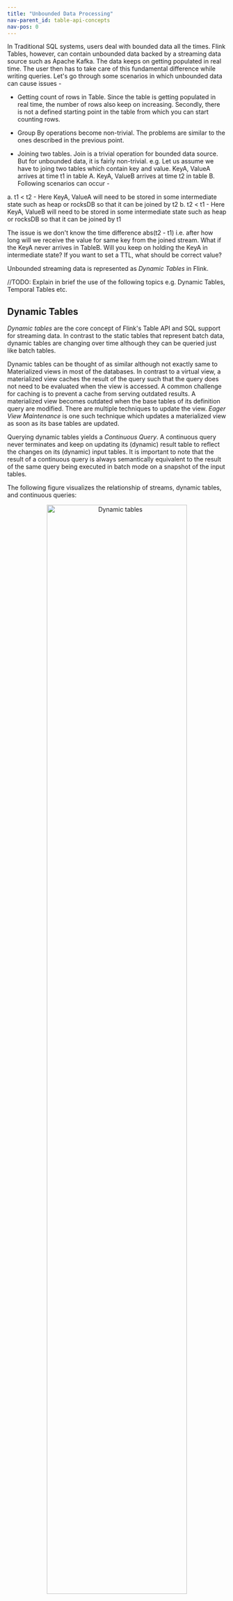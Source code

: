 ```yaml
---
title: "Unbounded Data Processing"
nav-parent_id: table-api-concepts
nav-pos: 0
---
```

<!--
Licensed to the Apache Software Foundation (ASF) under one
or more contributor license agreements.  See the NOTICE file
distributed with this work for additional information
regarding copyright ownership.  The ASF licenses this file
to you under the Apache License, Version 2.0 (the
"License"); you may not use this file except in compliance
with the License.  You may obtain a copy of the License at

  http://www.apache.org/licenses/LICENSE-2.0

Unless required by applicable law or agreed to in writing,
software distributed under the License is distributed on an
"AS IS" BASIS, WITHOUT WARRANTIES OR CONDITIONS OF ANY
KIND, either express or implied.  See the License for the
specific language governing permissions and limitations
under the License.
-->

In Traditional SQL systems, users deal with bounded data all the times. Flink Tables, however, can contain unbounded data backed by a streaming data source such as Apache Kafka. The data keeps on getting populated in real time. The user then has to take care of this fundamental difference while writing queries. Let's go through some scenarios in which unbounded data can cause issues - 

- Getting count of rows in Table. Since the table is getting populated in real time, the number of rows also keep on increasing. Secondly, there is not a defined starting point in the table from which you can start counting rows. 

- Group By operations become non-trivial. The problems are similar to the ones described in the previous point.

- Joining two tables. Join is a trivial operation for bounded data source. But for unbounded data, it is fairly non-trivial. e.g. Let us assume we have to joing two tables which contain key and value. KeyA, ValueA arrives at time t1 in table A. KeyA, ValueB arrives at time t2 in table B. Following scenarios can occur -

a. t1 < t2 - Here KeyA, ValueA will need to be stored in some intermediate state such as heap or rocksDB so that it can be joined by t2
b. t2 < t1 - Here KeyA, ValueB will need to be stored in some intermediate state such as heap or rocksDB so that it can be joined by t1

The issue is we don't know the time difference abs(t2 - t1) i.e. after how long will we receive the value for same key from the joined stream. What if the KeyA never arrives in TableB. Will you keep on holding the KeyA in intermediate state? If you want to set a TTL, what should be correct value?

Unbounded streaming data is represented as *Dynamic Tables* in Flink. 


//TODO: Explain in brief the use of the following topics e.g. Dynamic Tables, Temporal Tables etc.

Dynamic Tables
----------------

*Dynamic tables* are the core concept of Flink's Table API and SQL support for streaming data. In contrast to the static tables that represent batch data, dynamic tables are changing over time although they can be queried just like batch tables. 

Dynamic tables can be thought of as similar although not exactly same to Materialized views in most of the databases. In contrast to a virtual view, a materialized view caches the result of the query such that the query does not need to be evaluated when the view is accessed. A common challenge for caching is to prevent a cache from serving outdated results. A materialized view becomes outdated when the base tables of its definition query are modified. There are multiple techniques to update the view. *Eager View Maintenance* is one such technique which updates a materialized view as soon as its base tables are updated.

Querying dynamic tables yields a *Continuous Query*. A continuous query never terminates and keep on updating its (dynamic) result table to reflect the changes on its (dynamic) input tables. It is important to note that the result of a continuous query is always semantically equivalent to the result of the same query being executed in batch mode on a snapshot of the input tables.

The following figure visualizes the relationship of streams, dynamic tables, and  continuous queries:

<center>
<img alt="Dynamic tables" src="{{ site.baseurl }}/fig/table-streaming/stream-query-stream.png" width="80%">
</center>

1. A stream is converted into a dynamic table.
1. A continuous query is evaluated on the dynamic table yielding a new dynamic table.
1. The resulting dynamic table is converted back into a stream.

**Note:** Dynamic tables are foremost a logical concept. Dynamic tables are not necessarily (fully) materialized during query execution.

In the following, we will explain the concepts of dynamic tables and continuous queries with a stream of click events that have the following schema:

{% highlight plain %}
[
  user:  VARCHAR,   // the name of the user
  cTime: TIMESTAMP, // the time when the URL was accessed
  url:   VARCHAR    // the URL that was accessed by the user
]
{% endhighlight %}

In order to process a stream with a relational query, it has to be converted into a `Table`. Conceptually, each record of the stream is interpreted as an `INSERT` modification on the resulting table. Essentially, we are building a table from an `INSERT`-only changelog stream.

The following figure visualizes how the stream of click event (left-hand side) is converted into a table (right-hand side). The resulting table is continuously growing as more records of the click stream are inserted.

<center>
<img alt="Append mode" src="{{ site.baseurl }}/fig/table-streaming/append-mode.png" width="60%">
</center>

**Note:** A table which is defined on a stream is internally not materialized.

### Continuous Queries

A continuous query is evaluated on a dynamic table and produces a new dynamic table as result. In contrast to a batch query, a continuous query never terminates and updates its result table according to the updates on its input tables. At any point in time, the result of a continuous query is semantically equivalent to the result of the same query being executed in batch mode on a snapshot of the input tables.

Let's try to understand it with two example queries on a `clicks` table that is defined on the stream of click events.

The first query is a simple `GROUP-BY COUNT` aggregation query. It groups the `clicks` table on the `user` field and counts the number of visited URLs. The following figure shows how the query is evaluated over time as the `clicks` table is updated with additional rows.

<center>
<img alt="Continuous Non-Windowed Query" src="{{ site.baseurl }}/fig/table-streaming/query-groupBy-cnt.png" width="90%">
</center>

When the query is started, the `clicks` table (left-hand side) is empty. The query starts to compute the result table, when the first row is inserted into the `clicks` table. After the first row `[Mary, ./home]` was inserted, the result table (right-hand side, top) consists of a single row `[Mary, 1]`. When the second row `[Bob, ./cart]` is inserted into the `clicks` table, the query updates the result table and inserts a new row `[Bob, 1]`. The third row `[Mary, ./prod?id=1]` yields an update of an already computed result row such that `[Mary, 1]` is updated to `[Mary, 2]`. Finally, the query inserts a third row `[Liz, 1]` into the result table, when the fourth row is appended to the `clicks` table.

The second query is similar to the first one but groups the `clicks` table in addition to the `user` attribute also on an [hourly tumbling window]({{ site.baseurl }}/dev/table/sql/queries.html#group-windows) before it counts the number of URLs (time-based computations such as windows are based on special [time attributes](time_attributes.html), which are discussed later.). Again, the figure shows the input and output at different points in time to visualize the changing nature of dynamic tables.

<center>
<img alt="Continuous Group-Window Query" src="{{ site.baseurl }}/fig/table-streaming/query-groupBy-window-cnt.png" width="100%">
</center>

As before, the input table `clicks` is shown on the left. The query continuously computes results every hour and updates the result table. The clicks table contains four rows with timestamps (`cTime`) between `12:00:00` and `12:59:59`. The query computes two results rows from this input (one for each `user`) and appends them to the result table. For the next window between `13:00:00` and `13:59:59`, the `clicks` table contains three rows, which results in another two rows being appended to the result table. The result table is updated, as more rows are appended to `clicks` over time.

Let's take a look at how both of these queries differ when the table needs to be converted to a Datastream.

### Update and Append Queries

Although the two example queries appear to be quite similar (both compute a grouped count aggregate), they differ in one important aspect:
- The first query updates previously emitted results, i.e., the changelog stream that defines the result table contains `INSERT` and `UPDATE` changes.
  Such queries need to maintain more state when converted to Datastreams.
    
- The second query only appends to the result table, i.e., the changelog stream of the result table only consists of `INSERT` changes.

When converting a dynamic table into a stream or writing it to an external system, the changes in the data need to be encoded. Flink's Table API and SQL support three ways to encode the changes of a dynamic table:

* **Append-only stream:** A dynamic table that is only modified by `INSERT` changes can be  converted into a stream by emitting the inserted rows.

* **Retract stream:** A retract stream is a stream with two types of messages, *add messages* and *retract messages*. A dynamic table is converted into an retract stream by encoding an `INSERT` change as add message, a `DELETE` change as retract message, and an `UPDATE` change as a retract message for the updated (previous) row and an add message for the updating (new) row. The following figure visualizes the conversion of a dynamic table into a retract stream.

<center>
<img alt="Dynamic tables" src="{{ site.baseurl }}/fig/table-streaming/undo-redo-mode.png" width="85%">
</center>
<br><br>

* **Upsert stream:** An upsert stream is a stream with two types of messages, *upsert messages* and *delete messages*. A dynamic table that is converted into an upsert stream requires a (possibly composite) unique key. The table is converted into a stream by encoding `INSERT` and `UPDATE` changes as upsert messages and `DELETE` changes as delete messages. The stream consuming operator needs to be aware of the unique key attribute in order to apply messages correctly. 

   The primary difference to a retract stream is that `UPDATE` changes are encoded with a single message and hence more efficient. The following figure visualizes the conversion of a dynamic table into an upsert stream.

<center>
<img alt="Dynamic tables" src="{{ site.baseurl }}/fig/table-streaming/redo-mode.png" width="85%">
</center>
<br><br>

The API to convert a dynamic table into a `DataStream` is discussed on the [Common Concepts]({{ site.baseurl }}/dev/table/common.html#convert-a-table-into-a-datastream) page. Please note that only append and retract streams are supported when converting a dynamic table into a `DataStream`. The `TableSink` interface to emit a dynamic table to an external system are discussed on the [TableSources and TableSinks](../sourceSinks.html#define-a-tablesink) page.

{% top %} 

Joins in Continuous Queries
----------------------------

Joins are a common and well-understood operation in batch data processing to connect the rows of two relations. However, the semantics of joins on [dynamic tables](dynamic_tables.html) are much less obvious or even confusing.

Because of that, there are a couple of ways to actually perform a join using either Table API or SQL.

For more information regarding the syntax, please check the join sections in [Table API](../tableApi.html#joins) and [SQL]({{ site.baseurl }}/dev/table/sql/queries.html#joins).

### Regular Joins

Regular joins are the most generic type of join in which any new records or changes to either side of the join input are visible and are affecting the whole join result.
For example, if there is a new record on the left side, it will be joined with all of the previous and future records on the right side.

{% highlight sql %}
SELECT * FROM Orders
INNER JOIN Product
ON Orders.productId = Product.id
{% endhighlight %}

These semantics allow for any kind of updating (insert, update, delete) input tables.

However, this operation has an important implication: it requires to keep both sides of the join input in Flink's state forever.
Thus, the resource usage will grow indefinitely as well, if one or both input tables are continuously growing. This is because data for a key can arrive at any point in time in future or may never even arrive.

### Interval Joins

A interval join is defined by a join predicate, that checks if the [time attributes](time_attributes.html) of the input
records are within certain time constraints, i.e., a time window.

{% highlight sql %}
SELECT *
FROM
  Orders o,
  Shipments s
WHERE o.id = s.orderId AND
      o.ordertime BETWEEN s.shiptime - INTERVAL '4' HOUR AND s.shiptime
{% endhighlight %}

Compared to a regular join operation, this kind of join only supports append-only tables with time attributes. Since time attributes are quasi-monotonic increasing, Flink can remove old values from its state without affecting the correctness of the result.

### Join with a Temporal Table Function

A join with a temporal table function joins an append-only table (left input/probe side) with a temporal table (right input/build side),
i.e., a table that changes over time and tracks its changes. Please check the corresponding page for more information about [temporal tables](temporal_tables.html).

The following example shows an append-only table `Orders` that should be joined with the continuously changing currency rates table `RatesHistory`.

`Orders` is an append-only table that represents payments for the given `amount` and the given `currency`.
For example at `10:15` there was an order for an amount of `2 Euro`.

{% highlight sql %}
SELECT * FROM Orders;

rowtime amount currency
======= ====== =========
10:15        2 Euro
10:30        1 US Dollar
10:32       50 Yen
10:52        3 Euro
11:04        5 US Dollar
{% endhighlight %}

`RatesHistory` represents an ever changing append-only table of currency exchange rates with respect to `Yen` (which has a rate of `1`).
For example, the exchange rate for the period from `09:00` to `10:45` of `Euro` to `Yen` was `114`. From `10:45` to `11:15` it was `116`.

{% highlight sql %}
SELECT * FROM RatesHistory;

rowtime currency   rate
======= ======== ======
09:00   US Dollar   102
09:00   Euro        114
09:00   Yen           1
10:45   Euro        116
11:15   Euro        119
11:49   Pounds      108
{% endhighlight %}

Given that we would like to calculate the amount of all `Orders` converted to a common currency (`Yen`).

For example, we would like to convert the following order using the appropriate conversion rate for the given `rowtime` (`114`).

{% highlight text %}
rowtime amount currency
======= ====== =========
10:15        2 Euro
{% endhighlight %}

Without using the concept of [temporal tables](temporal_tables.html), one would need to write a query like:

{% highlight sql %}
SELECT
  SUM(o.amount * r.rate) AS amount
FROM Orders AS o,
  RatesHistory AS r
WHERE r.currency = o.currency
AND r.rowtime = (
  SELECT MAX(rowtime)
  FROM RatesHistory AS r2
  WHERE r2.currency = o.currency
  AND r2.rowtime <= o.rowtime);
{% endhighlight %}

With the help of a temporal table function `Rates` over `RatesHistory`, we can express such a query in SQL as:

{% highlight sql %}
SELECT
  o.amount * r.rate AS amount
FROM
  Orders AS o,
  LATERAL TABLE (Rates(o.rowtime)) AS r
WHERE r.currency = o.currency
{% endhighlight %}

Each record from the probe side will be joined with the version of the build side table at the time of the correlated time attribute of the probe side record.
In order to support updates (overwrites) of previous values on the build side table, the table must define a primary key.

In our example, each record from `Orders` will be joined with the version of `Rates` at time `o.rowtime`. The `currency` field has been defined as the primary key of `Rates` before and is used to connect both tables in our example. If the query were using a processing-time notion, a newly appended order would always be joined with the most recent version of `Rates` when executing the operation.

In contrast to [regular joins](#regular-joins), this means that if there is a new record on the build side, it will not affect the previous results of the join.
This again allows Flink to limit the number of elements that must be kept in the state.

Compared to [interval joins](#interval-joins), temporal table joins do not define a time window within which bounds the records will be joined.
Records from the probe side are always joined with the build side's version at the time specified by the time attribute. Thus, records on the build side might be arbitrarily old.
As time passes, the previous and no longer needed versions of the record (for the given primary key) will be removed from the state.

Such behaviour makes a temporal table join a good candidate to express stream enrichment in relational terms.

### Usage

After [defining temporal table function](temporal_tables.html#defining-temporal-table-function), we can start using it.
Temporal table functions can be used in the same way as normal table functions would be used.

The following code snippet solves our motivating problem of converting currencies from the `Orders` table:

<div class="codetabs" markdown="1">
<div data-lang="SQL" markdown="1">
{% highlight sql %}
SELECT
  SUM(o_amount * r_rate) AS amount
FROM
  Orders,
  LATERAL TABLE (Rates(o_proctime))
WHERE
  r_currency = o_currency
{% endhighlight %}
</div>
<div data-lang="java" markdown="1">
{% highlight java %}
Table result = orders
    .joinLateral("rates(o_proctime)", "o_currency = r_currency")
    .select("(o_amount * r_rate).sum as amount");
{% endhighlight %}
</div>
<div data-lang="scala" markdown="1">
{% highlight scala %}
val result = orders
    .joinLateral(rates('o_proctime), 'r_currency === 'o_currency)
    .select(('o_amount * 'r_rate).sum as 'amount)
{% endhighlight %}
</div>
</div>

**Note**: State retention defined in a [query configuration](query_configuration.html) is not yet implemented for temporal joins.
This means that the required state to compute the query result might grow infinitely depending on the number of distinct primary keys for the history table.

### Processing-time Temporal Joins

With a processing-time time attribute, it is impossible to pass _past_ time attributes as an argument to the temporal table function.
By definition, it is always the current timestamp. Thus, invocations of a processing-time temporal table function will always return the latest known versions of the underlying table
and any updates in the underlying history table will also immediately overwrite the current values.

Only the latest versions (with respect to the defined primary key) of the build side records are kept in the state.
Updates of the build side will have no effect on previously emitted join results.

One can think about a processing-time temporal join as a simple `HashMap<K, V>` that stores all of the records from the build side.
When a new record from the build side has the same key as some previous record, the old value is just simply overwritten.
Every record from the probe side is always evaluated against the most recent/current state of the `HashMap`.

### Event-time Temporal Joins

With an event-time time attribute (i.e., a rowtime attribute), it is possible to pass _past_ time attributes to the temporal table function.
This allows for joining the two tables at a common point in time.

Compared to processing-time temporal joins, the temporal table does not only keep the latest version (with respect to the defined primary key) of the build side records in the state
but stores all versions (identified by time) since the last watermark.

For example, an incoming row with an event-time timestamp of `12:30:00` that is appended to the probe side table
is joined with the version of the build side table at time `12:30:00` according to the [concept of temporal tables](temporal_tables.html).
Thus, the incoming row is only joined with rows that have a timestamp lower or equal to `12:30:00` with
applied updates according to the primary key until this point in time.

By definition of event time, [watermarks]({{ site.baseurl }}/dev/event_time.html) allow the join operation to move
forward in time and discard versions of the build table that are no longer necessary because no incoming row with
lower or equal timestamp is expected.

### Join with a Temporal Table

A join with a temporal table joins an arbitrary table (left input/probe side) with a temporal table (right input/build side),
i.e., an external dimension table that changes over time. Please check the corresponding page for more information about [temporal tables](temporal_tables.html#temporal-table).

<span class="label label-danger">Attention</span> Users can not use arbitrary tables as a temporal table, but need to use a table backed by a `LookupableTableSource`. A `LookupableTableSource` can only be used for temporal join as a temporal table. See the page for more details about [how to define LookupableTableSource](../sourceSinks.html#defining-a-tablesource-with-lookupable).

The following example shows an `Orders` stream that should be joined with the continuously changing currency rates table `LatestRates`.

`LatestRates` is a dimension table that is materialized with the latest rate. At time `10:15`, `10:30`, `10:52`, the content of `LatestRates` looks as follows:

{% highlight sql %}
10:15> SELECT * FROM LatestRates;

currency   rate
======== ======
US Dollar   102
Euro        114
Yen           1

10:30> SELECT * FROM LatestRates;

currency   rate
======== ======
US Dollar   102
Euro        114
Yen           1


10:52> SELECT * FROM LatestRates;

currency   rate
======== ======
US Dollar   102
Euro        116     <==== changed from 114 to 116
Yen           1
{% endhighlight %}

The content of `LastestRates` at time `10:15` and `10:30` are equal. The Euro rate has changed from 114 to 116 at `10:52`.

`Orders` is an append-only table that represents payments for the given `amount` and the given `currency`.
For example at `10:15` there was an order for an amount of `2 Euro`.

{% highlight sql %}
SELECT * FROM Orders;

amount currency
====== =========
     2 Euro             <== arrived at time 10:15
     1 US Dollar        <== arrived at time 10:30
     2 Euro             <== arrived at time 10:52
{% endhighlight %}

Given that we would like to calculate the amount of all `Orders` converted to a common currency (`Yen`).

For example, we would like to convert the following orders using the latest rate in `LatestRates`. The result would be:

{% highlight text %}
amount currency     rate   amout*rate
====== ========= ======= ============
     2 Euro          114          228    <== arrived at time 10:15
     1 US Dollar     102          102    <== arrived at time 10:30
     2 Euro          116          232    <== arrived at time 10:52
{% endhighlight %}


With the help of temporal table join, we can express such a query in SQL as:

{% highlight sql %}
SELECT
  o.amout, o.currency, r.rate, o.amount * r.rate
FROM
  Orders AS o
  JOIN LatestRates FOR SYSTEM_TIME AS OF o.proctime AS r
  ON r.currency = o.currency
{% endhighlight %}

Each record from the probe side will be joined with the current version of the build side table. In our example, the query is using the processing-time notion, so a newly appended order would always be joined with the most recent version of `LatestRates` when executing the operation. Note that the result is not deterministic for processing-time.

In contrast to [regular joins](#regular-joins), the previous results of the temporal table join will not be affected despite the changes on the build side. Also, the temporal table join operator is very lightweight and does not keep any state.

Compared to [interval joins](#interval-joins), temporal table joins do not define a time window within which the records will be joined.
Records from the probe side are always joined with the build side's latest version at processing time. Thus, records on the build side might be arbitrarily old.

Both [temporal table function join](#join-with-a-temporal-table-function) and temporal table join come from the same motivation but have different SQL syntax and runtime implementations:
* The SQL syntax of the temporal table function join is a join UDTF, while the temporal table join uses the standard temporal table syntax introduced in SQL:2011.
* The implementation of temporal table function joins actually joins two streams and keeps them in state, while temporal table joins just receive the only input stream and look up the external database according to the key in the record.
* The temporal table function join is usually used to join a changelog stream, while the temporal table join is usually used to join an external table (i.e. dimension table).

Such behaviour makes a temporal table join a good candidate to express stream enrichment in relational terms.

In the future, the temporal table join will support the features of temporal table function joins, i.e. support to temporal join a changelog stream.

### Usage

The syntax of temporal table join is as follows:

{% highlight sql %}
SELECT [column_list]
FROM table1 [AS <alias1>]
[LEFT] JOIN table2 FOR SYSTEM_TIME AS OF table1.proctime [AS <alias2>]
ON table1.column-name1 = table2.column-name1
{% endhighlight %}

Currently, only support INNER JOIN and LEFT JOIN. The `FOR SYSTEM_TIME AS OF table1.proctime` should be followed after temporal table. `proctime` is a [processing time attribute](time_attributes.html#processing-time) of `table1`.
This means that it takes a snapshot of the temporal table at processing time when joining every record from left table.

For example, after [defining temporal table](temporal_tables.html#defining-temporal-table), we can use it as following.

<div class="codetabs" markdown="1">
<div data-lang="SQL" markdown="1">
{% highlight sql %}
SELECT
  SUM(o_amount * r_rate) AS amount
FROM
  Orders
  JOIN LatestRates FOR SYSTEM_TIME AS OF o_proctime
  ON r_currency = o_currency
{% endhighlight %}
</div>
</div>

<span class="label label-danger">Attention</span> It is only supported in Blink planner.

<span class="label label-danger">Attention</span> It is only supported in SQL, and not supported in Table API yet.

<span class="label label-danger">Attention</span> Flink does not support event time temporal table joins currently.
